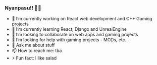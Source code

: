 ### Nyanpasu!! 👋😺
- 🔭 I’m currently working on React web development and C++ Gaming projects
- 🌱 I’m currently learning React, Django and UnrealEngine
- 👯 I’m looking to collaborate on web apps and gaming projects
- 🤔 I’m looking for help with gaming projects - MODs, etc..
- 💬 Ask me about stuff
- 📫 How to reach me: tba
- ⚡ Fun fact: I like salad
